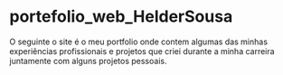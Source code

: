 # portefolio_web_HelderSousa
O seguinte o site é o meu portfolio onde contem algumas das minhas experiências profissionais  e projetos que criei durante a minha carreira juntamente com alguns projetos pessoais.
